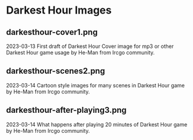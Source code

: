# Darkest Hour Images

## darkesthour-cover1.png

2023-03-13 First draft of Darkest Hour Cover image for mp3 or other Darkest Hour game usage
by He-Man from Ircgo community.

## darkesthour-scenes2.png

2023-03-14 Cartoon style images for many scenes in Darkest Hour game
by He-Man from Ircgo community.

## darkesthour-after-playing3.png

2023-03-14 What happens after playing 20 minutes of Darkest Hour game
by He-Man from Ircgo community.
